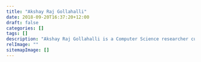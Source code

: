 ```yaml
---
title: "Akshay Raj Gollahalli"
date: 2018-09-20T16:37:20+12:00
draft: false
categories: []
tags: []
description: "Akshay Raj Gollahalli is a Computer Science researcher currently doing his Ph.D. This website showcases his work."
relImage: ""
sitemapImage: []
---
```


